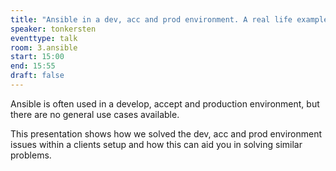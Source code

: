 ```yaml
---
title: "Ansible in a dev, acc and prod environment. A real life example"
speaker: tonkersten
eventtype: talk
room: 3.ansible
start: 15:00
end: 15:55
draft: false
---
```


Ansible is often used in a develop, accept and production environment, but there are no general use cases available.  

This presentation shows how we solved the dev, acc and prod environment issues within a clients setup
and how this can aid you in solving similar problems.  

